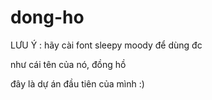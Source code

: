 # dong-ho
LƯU Ý : hãy cài font sleepy moody để dùng đc

như cái tên của nó, đồng hồ

đây là dự án đầu tiên của mình :)
